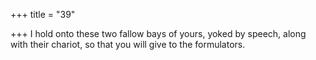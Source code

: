 +++
title = "39"

+++
I hold onto these two fallow bays of yours, yoked by speech, along with  their chariot,
so that you will give to the formulators.